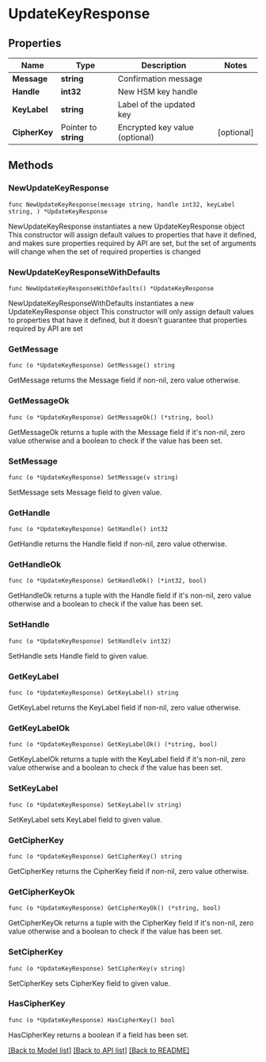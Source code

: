 # UpdateKeyResponse

## Properties

Name | Type | Description | Notes
------------ | ------------- | ------------- | -------------
**Message** | **string** | Confirmation message | 
**Handle** | **int32** | New HSM key handle | 
**KeyLabel** | **string** | Label of the updated key | 
**CipherKey** | Pointer to **string** | Encrypted key value (optional) | [optional] 

## Methods

### NewUpdateKeyResponse

`func NewUpdateKeyResponse(message string, handle int32, keyLabel string, ) *UpdateKeyResponse`

NewUpdateKeyResponse instantiates a new UpdateKeyResponse object
This constructor will assign default values to properties that have it defined,
and makes sure properties required by API are set, but the set of arguments
will change when the set of required properties is changed

### NewUpdateKeyResponseWithDefaults

`func NewUpdateKeyResponseWithDefaults() *UpdateKeyResponse`

NewUpdateKeyResponseWithDefaults instantiates a new UpdateKeyResponse object
This constructor will only assign default values to properties that have it defined,
but it doesn't guarantee that properties required by API are set

### GetMessage

`func (o *UpdateKeyResponse) GetMessage() string`

GetMessage returns the Message field if non-nil, zero value otherwise.

### GetMessageOk

`func (o *UpdateKeyResponse) GetMessageOk() (*string, bool)`

GetMessageOk returns a tuple with the Message field if it's non-nil, zero value otherwise
and a boolean to check if the value has been set.

### SetMessage

`func (o *UpdateKeyResponse) SetMessage(v string)`

SetMessage sets Message field to given value.


### GetHandle

`func (o *UpdateKeyResponse) GetHandle() int32`

GetHandle returns the Handle field if non-nil, zero value otherwise.

### GetHandleOk

`func (o *UpdateKeyResponse) GetHandleOk() (*int32, bool)`

GetHandleOk returns a tuple with the Handle field if it's non-nil, zero value otherwise
and a boolean to check if the value has been set.

### SetHandle

`func (o *UpdateKeyResponse) SetHandle(v int32)`

SetHandle sets Handle field to given value.


### GetKeyLabel

`func (o *UpdateKeyResponse) GetKeyLabel() string`

GetKeyLabel returns the KeyLabel field if non-nil, zero value otherwise.

### GetKeyLabelOk

`func (o *UpdateKeyResponse) GetKeyLabelOk() (*string, bool)`

GetKeyLabelOk returns a tuple with the KeyLabel field if it's non-nil, zero value otherwise
and a boolean to check if the value has been set.

### SetKeyLabel

`func (o *UpdateKeyResponse) SetKeyLabel(v string)`

SetKeyLabel sets KeyLabel field to given value.


### GetCipherKey

`func (o *UpdateKeyResponse) GetCipherKey() string`

GetCipherKey returns the CipherKey field if non-nil, zero value otherwise.

### GetCipherKeyOk

`func (o *UpdateKeyResponse) GetCipherKeyOk() (*string, bool)`

GetCipherKeyOk returns a tuple with the CipherKey field if it's non-nil, zero value otherwise
and a boolean to check if the value has been set.

### SetCipherKey

`func (o *UpdateKeyResponse) SetCipherKey(v string)`

SetCipherKey sets CipherKey field to given value.

### HasCipherKey

`func (o *UpdateKeyResponse) HasCipherKey() bool`

HasCipherKey returns a boolean if a field has been set.


[[Back to Model list]](../README.md#documentation-for-models) [[Back to API list]](../README.md#documentation-for-api-endpoints) [[Back to README]](../README.md)


